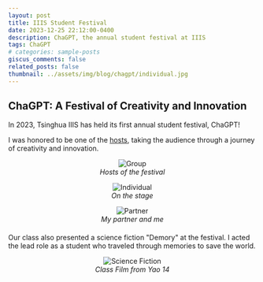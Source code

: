```yaml
---
layout: post
title: IIIS Student Festival
date: 2023-12-25 22:12:00-0400
description: ChaGPT, the annual student festival at IIIS 
tags: ChaGPT
# categories: sample-posts
giscus_comments: false
related_posts: false
thumbnail: ../assets/img/blog/chagpt/individual.jpg
---
```


## ChaGPT: A Festival of Creativity and Innovation

In 2023, Tsinghua IIIS has held its first annual student festival, ChaGPT!

I was honored to be one of the [hosts](https://mp.weixin.qq.com/s/_P434HVGuAwVGr5OFtBjUA), taking the audience through a journey of creativity and innovation.

<div style="text-align: center; margin-bottom: 20px;">
    <figure>
        <img src="{{ site.baseurl }}/assets/img/blog/chagpt/group.jpg" alt="Group" style="max-width: 60%; height: auto;">
        <figcaption><em>Hosts of the festival</em></figcaption>
    </figure>
    <figure>
        <img src="{{ site.baseurl }}/assets/img/blog/chagpt/individual.jpg" alt="Individual" style="max-width: 60%; height: auto;">
        <figcaption><em>On the stage</em></figcaption>
    </figure>
    <figure>
        <img src="{{ site.baseurl }}/assets/img/blog/chagpt/pair.jpg" alt="Partner" style="max-width: 60%; height: auto;">
        <figcaption><em>My partner and me</em></figcaption>
    </figure>
</div>

Our class also presented a science fiction "Demory" at the festival. I acted the lead role as a student who traveled through memories to save the world.

<div style="text-align: center; margin-bottom: 20px;">
    <figure>
        <img src="{{ site.baseurl }}/assets/img/blog/chagpt/demory.jpg" alt="Science Fiction" style="max-width: 60%; height: auto;">
        <figcaption><em>Class Film from Yao 14</em></figcaption>
    </figure>
